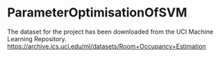 # ParameterOptimisationOfSVM

The dataset for the project has been downloaded from the UCI Machine Learning Repository. https://archive.ics.uci.edu/ml/datasets/Room+Occupancy+Estimation
